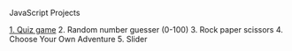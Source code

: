 JavaScript Projects

<a href="JavaScript_Projects/Slider">1. Quiz game</a>
2. Random number guesser (0-100)
3. Rock paper scissors
4. Choose Your Own Adventure
5. Slider
